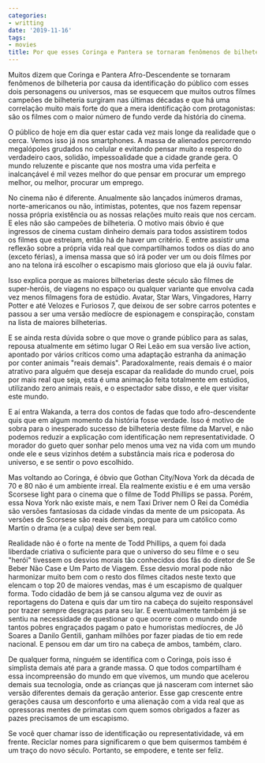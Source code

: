 ```yaml
---
categories:
- writting
date: '2019-11-16'
tags:
- movies
title: Por que esses Coringa e Pantera se tornaram fenômenos de bilheteria?
---
```


Muitos dizem que Coringa e Pantera Afro-Descendente se tornaram fenômenos de bilheteria por causa da identificação do público com esses dois personagens ou universos, mas se esquecem que muitos outros filmes campeões de bilheteria surgiram nas últimas décadas e que há uma correlação muito mais forte do que a mera identificação com protagonistas: são os filmes com o maior número de fundo verde da história do cinema.

O público de hoje em dia quer estar cada vez mais longe da realidade que o cerca. Vemos isso já nos smartphones. A massa de alienados percorrendo megalópoles grudados no celular e evitando pensar muito a respeito do verdadeiro caos, solidão, impessoalidade que a cidade grande gera. O mundo reluzente e piscante que nos mostra uma vida perfeita e inalcançável é mil vezes melhor do que pensar em procurar um emprego melhor, ou melhor, procurar um emprego.

No cinema não é diferente. Anualmente são lançados inúmeros dramas, norte-americanos ou não, intimistas, potentes, que nos fazem repensar nossa própria existência ou as nossas relações muito reais que nos cercam. E eles não são campeões de bilheteria. O motivo mais óbvio é que ingressos de cinema custam dinheiro demais para todos assistirem todos os filmes que estreiam, então há de haver um critério. E entre assistir uma reflexão sobre a própria vida real que compartilhamos todos os dias do ano (exceto férias), a imensa massa que só irá poder ver um ou dois filmes por ano na telona irá escolher o escapismo mais glorioso que ela já ouviu falar.

Isso explica porque as maiores bilheterias deste século são filmes de super-heróis, de viagens no espaço ou qualquer variante que envolva cada vez menos filmagens fora de estúdio. Avatar, Star Wars, Vingadores, Harry Potter e até Velozes e Furiosos 7, que deixou de ser sobre carros potentes e passou a ser uma versão medíocre de espionagem e conspiração, constam na lista de maiores bilheterias.

E se ainda resta dúvida sobre o que move o grande público para as salas, repousa atualmente em sétimo lugar O Rei Leão em sua versão live action, apontado por vários críticos como uma adaptação estranha da animação por conter animais "reais demais". Paradoxalmente, reais demais é o maior atrativo para alguém que deseja escapar da realidade do mundo cruel, pois por mais real que seja, esta é uma animação feita totalmente em estúdios, utilizando zero animais reais, e o espectador sabe disso, e ele quer visitar este mundo.

E aí entra Wakanda, a terra dos contos de fadas que todo afro-descendente quis que em algum momento da história fosse verdade. Isso é motivo de sobra para o inesperado sucesso de bilheteria deste filme da Marvel, e não podemos reduzir a explicação com identificação nem representatividade. O morador do gueto quer sonhar pelo menos uma vez na vida com um mundo onde ele e seus vizinhos detém a substância mais rica e poderosa do universo, e se sentir o povo escolhido.

Mas voltando ao Coringa, é óbvio que Gothan City/Nova York da década de 70 e 80 não é um ambiente irreal. Ela realmente existiu e é em uma versão Scorsese light para o cinema que o filme de Todd Phillips se passa. Porém, essa Nova York não existe mais, e nem Taxi Driver nem O Rei da Comédia são versões fantasiosas da cidade vindas da mente de um psicopata. As versões de Scorsese são reais demais, porque para um católico como Martin o drama (e a culpa) deve ser bem real.

Realidade não é o forte na mente de Todd Phillips, a quem foi dada liberdade criativa o suficiente para que o universo do seu filme e o seu "herói" tivessem os desvios morais tão conhecidos dos fãs do diretor de Se Beber Não Case e Um Parto de Viagem. Esse desvio moral pode não harmonizar muito bem com o resto dos filmes citados neste texto que elencam o top 20 de maiores vendas, mas é um escapismo de qualquer forma. Todo cidadão de bem já se cansou alguma vez de ouvir as reportagens do Datena e quis dar um tiro na cabeça do sujeito responsável por trazer sempre desgraças para seu lar. E eventualmente também já se sentiu na necessidade de questionar o que ocorre com o mundo onde tantos pobres engraçados pagam o pato e humoristas medíocres, de Jô Soares a Danilo Gentili, ganham milhões por fazer piadas de tio em rede nacional. E pensou em dar um tiro na cabeça de ambos, também, claro.

De qualquer forma, ninguém se identifica com o Coringa, pois isso é simplista demais até para a grande massa. O que todos compartilham é essa incompreensão do mundo em que vivemos, um mundo que acelerou demais sua tecnologia, onde as crianças que já nasceram com internet são versão diferentes demais da geração anterior. Esse gap crescente entre gerações causa um desconforto e uma alienação com a vida real que as opressoras mentes de primatas com quem somos obrigados a fazer as pazes precisamos de um escapismo.

Se você quer chamar isso de identificação ou representatividade, vá em frente. Reciclar nomes para significarem o que bem quisermos também é um traço do novo século. Portanto, se empodere, e tente ser feliz.